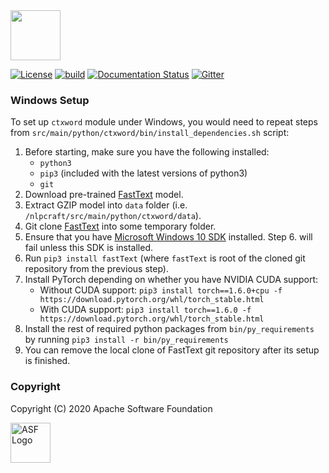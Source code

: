 <!--
 Licensed to the Apache Software Foundation (ASF) under one or more
 contributor license agreements.  See the NOTICE file distributed with
 this work for additional information regarding copyright ownership.
 The ASF licenses this file to You under the Apache License, Version 2.0
 (the "License"); you may not use this file except in compliance with
 the License.  You may obtain a copy of the License at

      http://www.apache.org/licenses/LICENSE-2.0

 Unless required by applicable law or agreed to in writing, software
 distributed under the License is distributed on an "AS IS" BASIS,
 WITHOUT WARRANTIES OR CONDITIONS OF ANY KIND, either express or implied.
 See the License for the specific language governing permissions and
 limitations under the License.
-->

<img src="https://nlpcraft.apache.org/images/nlpcraft_logo_black.gif" height="80px" alt="">
<br>

[![License](https://img.shields.io/badge/license-Apache%202-blue.svg)](https://raw.githubusercontent.com/apache/opennlp/master/LICENSE)
[![build](https://github.com/apache/incubator-nlpcraft/workflows/build/badge.svg)](https://github.com/apache/incubator-nlpcraft/actions)
[![Documentation Status](https://img.shields.io/:docs-latest-green.svg)](https://nlpcraft.apache.org/docs.html)
[![Gitter](https://badges.gitter.im/apache-nlpcraft/community.svg)](https://gitter.im/apache-nlpcraft/community)

### Windows Setup
To set up `ctxword` module under Windows, you would need to repeat steps from `src/main/python/ctxword/bin/install_dependencies.sh` script:
 1. Before starting, make sure you have the following installed:
    - `python3`
    - `pip3` (included with the latest versions of python3)
    - `git`
 2. Download pre-trained [FastText](https://dl.fbaipublicfiles.com/fasttext/vectors-crawl/cc.en.300.bin.gz) model.
 3. Extract GZIP model into `data` folder (i.e. `/nlpcraft/src/main/python/ctxword/data`).
 4. Git clone [FastText](https://github.com/facebookresearch/fastText.git) into some temporary folder.
 5. Ensure that you have [Microsoft Windows 10 SDK](https://developer.microsoft.com/en-US/windows/downloads/windows-10-sdk/) installed. Step 6. will fail unless this SDK is installed.
 6. Run `pip3 install fastText` (where `fastText` is root of the cloned git repository from the previous step).
 7. Install PyTorch depending on whether you have NVIDIA CUDA support:
    - Without CUDA support: `pip3 install torch==1.6.0+cpu -f https://download.pytorch.org/whl/torch_stable.html`
    - With CUDA support: `pip3 install torch==1.6.0 -f https://download.pytorch.org/whl/torch_stable.html`
 8. Install the rest of required python packages from `bin/py_requirements` by running `pip3 install -r bin/py_requirements`
 9. You can remove the local clone of FastText git repository after its setup is finished.
 
 ### Copyright
 Copyright (C) 2020 Apache Software Foundation
 
 <img src="https://www.apache.org/img/ASF20thAnniversary.jpg" height="64px" alt="ASF Logo"> 
